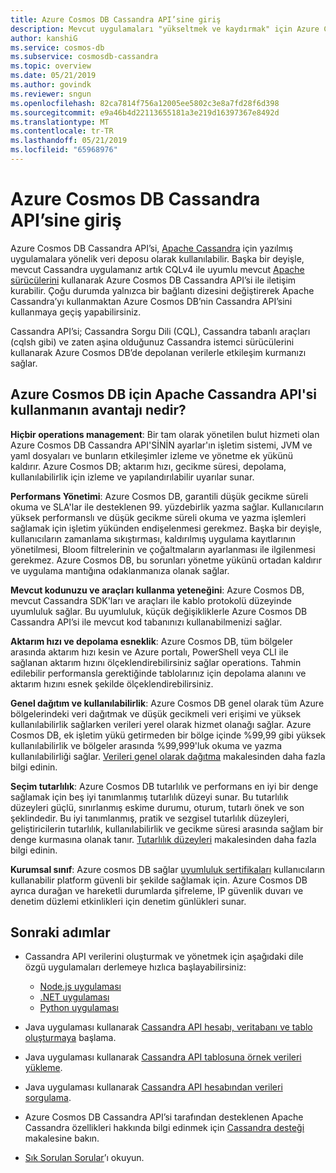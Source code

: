 ```yaml
---
title: Azure Cosmos DB Cassandra API’sine giriş
description: Mevcut uygulamaları "yükseltmek ve kaydırmak" için Azure Cosmos DB’yi ve yeni uygulamalar geliştirmek için zaten aşina olduğunuz Cassandra sürücüleri ve CQL ile Cassandra API’yi nasıl kullanabileceğinizi öğrenin.
author: kanshiG
ms.service: cosmos-db
ms.subservice: cosmosdb-cassandra
ms.topic: overview
ms.date: 05/21/2019
ms.author: govindk
ms.reviewer: sngun
ms.openlocfilehash: 82ca7814f756a12005ee5802c3e8a7fd28f6d398
ms.sourcegitcommit: e9a46b4d22113655181a3e219d16397367e8492d
ms.translationtype: MT
ms.contentlocale: tr-TR
ms.lasthandoff: 05/21/2019
ms.locfileid: "65968976"
---
```

# <a name="introduction-to-the-azure-cosmos-db-cassandra-api"></a>Azure Cosmos DB Cassandra API’sine giriş

Azure Cosmos DB Cassandra API’si, [Apache Cassandra](https://cassandra.apache.org/) için yazılmış uygulamalara yönelik veri deposu olarak kullanılabilir. Başka bir deyişle, mevcut Cassandra uygulamanız artık CQLv4 ile uyumlu mevcut [Apache sürücülerini](https://cassandra.apache.org/doc/latest/getting_started/drivers.html?highlight=driver) kullanarak Azure Cosmos DB Cassandra API’si ile iletişim kurabilir. Çoğu durumda yalnızca bir bağlantı dizesini değiştirerek Apache Cassandra’yı kullanmaktan Azure Cosmos DB’nin Cassandra API’sini kullanmaya geçiş yapabilirsiniz. 

Cassandra API’si; Cassandra Sorgu Dili (CQL), Cassandra tabanlı araçları (cqlsh gibi) ve zaten aşina olduğunuz Cassandra istemci sürücülerini kullanarak Azure Cosmos DB’de depolanan verilerle etkileşim kurmanızı sağlar.

## <a name="what-is-the-benefit-of-using-apache-cassandra-api-for-azure-cosmos-db"></a>Azure Cosmos DB için Apache Cassandra API'si kullanmanın avantajı nedir?

**Hiçbir operations management**: Bir tam olarak yönetilen bulut hizmeti olan Azure Cosmos DB Cassandra API'SİNİN ayarlar'ın işletim sistemi, JVM ve yaml dosyaları ve bunların etkileşimler izleme ve yönetme ek yükünü kaldırır. Azure Cosmos DB; aktarım hızı, gecikme süresi, depolama, kullanılabilirlik için izleme ve yapılandırılabilir uyarılar sunar.

**Performans Yönetimi**: Azure Cosmos DB, garantili düşük gecikme süreli okuma ve SLA'lar ile desteklenen 99. yüzdebirlik yazma sağlar. Kullanıcıların yüksek performanslı ve düşük gecikme süreli okuma ve yazma işlemleri sağlamak için işletim yükünden endişelenmesi gerekmez. Başka bir deyişle, kullanıcıların zamanlama sıkıştırması, kaldırılmış uygulama kayıtlarının yönetilmesi, Bloom filtrelerinin ve çoğaltmaların ayarlanması ile ilgilenmesi gerekmez. Azure Cosmos DB, bu sorunları yönetme yükünü ortadan kaldırır ve uygulama mantığına odaklanmanıza olanak sağlar.

**Mevcut kodunuzu ve araçları kullanma yeteneğini**: Azure Cosmos DB, mevcut Cassandra SDK'ları ve araçları ile kablo protokolü düzeyinde uyumluluk sağlar. Bu uyumluluk, küçük değişikliklerle Azure Cosmos DB Cassandra API’si ile mevcut kod tabanınızı kullanabilmenizi sağlar.

**Aktarım hızı ve depolama esneklik**: Azure Cosmos DB, tüm bölgeler arasında aktarım hızı kesin ve Azure portalı, PowerShell veya CLI ile sağlanan aktarım hızını ölçeklendirebilirsiniz sağlar operations. Tahmin edilebilir performansla gerektiğinde tablolarınız için depolama alanını ve aktarım hızını esnek şekilde ölçeklendirebilirsiniz.

**Genel dağıtım ve kullanılabilirlik**: Azure Cosmos DB genel olarak tüm Azure bölgelerindeki veri dağıtmak ve düşük gecikmeli veri erişimi ve yüksek kullanılabilirlik sağlarken verileri yerel olarak hizmet olanağı sağlar. Azure Cosmos DB, ek işletim yükü getirmeden bir bölge içinde %99,99 gibi yüksek kullanılabilirlik ve bölgeler arasında %99,999'luk okuma ve yazma kullanılabilirliği sağlar. [Verileri genel olarak dağıtma](distribute-data-globally.md) makalesinden daha fazla bilgi edinin. 

**Seçim tutarlılık**: Azure Cosmos DB tutarlılık ve performans en iyi bir denge sağlamak için beş iyi tanımlanmış tutarlılık düzeyi sunar. Bu tutarlılık düzeyleri güçlü, sınırlanmış eskime durumu, oturum, tutarlı önek ve son şeklindedir. Bu iyi tanımlanmış, pratik ve sezgisel tutarlılık düzeyleri, geliştiricilerin tutarlılık, kullanılabilirlik ve gecikme süresi arasında sağlam bir denge kurmasına olanak tanır. [Tutarlılık düzeyleri](consistency-levels.md) makalesinden daha fazla bilgi edinin. 

**Kurumsal sınıf**: Azure cosmos DB sağlar [uyumluluk sertifikaları](https://www.microsoft.com/trustcenter) kullanıcıların kullanabilir platform güvenli bir şekilde sağlamak için. Azure Cosmos DB ayrıca durağan ve hareketli durumlarda şifreleme, IP güvenlik duvarı ve denetim düzlemi etkinlikleri için denetim günlükleri sunar.

## <a name="next-steps"></a>Sonraki adımlar

* Cassandra API verilerini oluşturmak ve yönetmek için aşağıdaki dile özgü uygulamaları derlemeye hızlıca başlayabilirsiniz:
  - [Node.js uygulaması](create-cassandra-nodejs.md)
  - [.NET uygulaması](create-cassandra-dotnet.md)
  - [Python uygulaması](create-cassandra-python.md)

* Java uygulaması kullanarak [Cassandra API hesabı, veritabanı ve tablo oluşturmaya](create-cassandra-api-account-java.md) başlama.

* Java uygulaması kullanarak [Cassandra API tablosuna örnek verileri yükleme](cassandra-api-load-data.md).

* Java uygulaması kullanarak [Cassandra API hesabından verileri sorgulama](cassandra-api-query-data.md).

* Azure Cosmos DB Cassandra API’si tarafından desteklenen Apache Cassandra özellikleri hakkında bilgi edinmek için [Cassandra desteği](cassandra-support.md) makalesine bakın.

* [Sık Sorulan Sorular](faq.md#cassandra)’ı okuyun.
